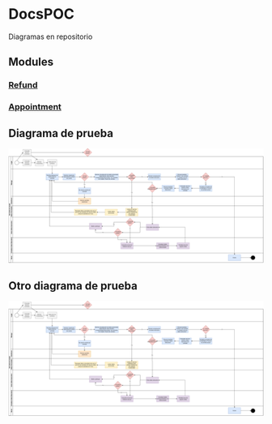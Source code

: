 # DocsPOC
Diagramas en repositorio

## Modules
### [Refund](/modules/refund/README.md)
### [Appointment](/modules/appointment/README.md)

## Diagrama de prueba
![Texto alternativo](/src/img/Salud%20SAC%20Login.png)


## Otro diagrama de prueba
![Texto alternativo](/src/img/SaludSACLogin.png)
